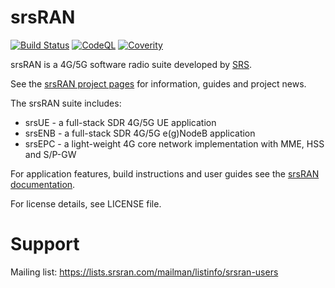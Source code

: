 srsRAN
======

[![Build Status](https://github.com/srsran/srsRAN/actions/workflows/ccpp.yml/badge.svg?branch=master)](https://github.com/srsran/srsRAN/actions)
[![CodeQL](https://github.com/srsran/srsRAN/actions/workflows/codeql.yml/badge.svg?branch=master)](https://github.com/srsran/srsRAN/actions/workflows/codeql.yml)
[![Coverity](https://scan.coverity.com/projects/23045/badge.svg)](https://scan.coverity.com/projects/srsran)

srsRAN is a 4G/5G software radio suite developed by [SRS](http://www.srs.io).

See the [srsRAN project pages](https://www.srsran.com) for information, guides and project news.

The srsRAN suite includes:
  * srsUE - a full-stack SDR 4G/5G UE application
  * srsENB - a full-stack SDR 4G/5G e(g)NodeB application
  * srsEPC - a light-weight 4G core network implementation with MME, HSS and S/P-GW

For application features, build instructions and user guides see the [srsRAN documentation](https://docs.srsran.com).

For license details, see LICENSE file.

Support
=======

Mailing list: https://lists.srsran.com/mailman/listinfo/srsran-users
